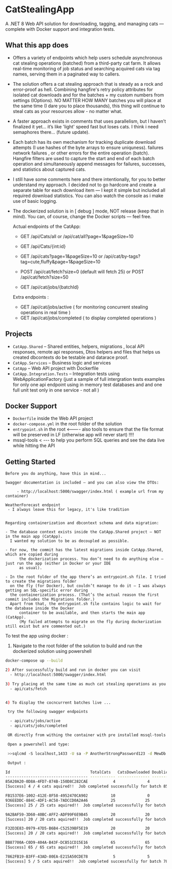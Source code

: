 #  CatStealingApp

A .NET 8 Web API solution for downloading, tagging, and managing cats — complete with Docker support and integration tests.

## What this app does

- Offers a variety of endpoints which help users schedule asynchronous cat stealing operations (batched)
  from a third-party cat farm. It allows real-time monitoring of job status and searching acquired cats
  via tag names, serving them in a paginated way to callers.
  
- The solution offers a cat stealing approach that is steady as a rock and error-proof as hell. Combining hangfire's
  retry policy attributes for isolated cat downloads and for the batches + my custom numbers from settings
  (IOptions). NO MATTER HOW MANY batches you will place at the same time (I dare you to place thousands),
  this thing will continue to steal cats as your resources allow - no matter what.

- A faster approach exists in comments that uses parallelism, but I haven’t finalized it yet… it’s like 'light' speed fast
  but loses cats. I think i need semaphores there... (future update).

- Each batch has its own mechanism for tracking duplicate download attempts (I use hashes of the byte arrays to ensure uniquness).
  failures network failures , or other errors for the entire operation (batch). Hangfire filters are used to capture the
  start and end of each batch operation and simultaneously append messages for failures, successes, and statistics about captured cats.
  
- I still have some comments here and there intentionally, for you to better understand my approach.
  I decided not to go hardcore and create a separate table for each download item — I kept it simple but
  included all required download statistics.
  You can also watch the console as i make use of basic logging.

- The dockerized solution is in [ debug ] mode, NOT release (keep that in mind).
  You can, of course, change the Docker scripts — feel free.

  Actual endpoints of the CatApp:

	- GET /api/Cats/all  or /api/cat/all?page=1&pageSize=10

	- GET /api/Cats/{int:id}

	- GET /api/cats?page=1&pageSize=10 or /api/cat/by-tags?tag=cute,fluffy&page=1&pageSize=10 

	- POST /api/cat/fetch?size=0  (default will fetch 25)  or POST /api/cat/fetch?size=50
  
 	- GET /api/cat/jobs/{batchId}

  Extra endpoints :
    
	- GET /api/cat/jobs/active    ( for monitoring concurrent stealing operations in real time )
	- GET /api/cat/jobs/completed ( to display completed operations )




## Projects

- `CatApp.Shared` – Shared entities, helpers, migrations , local API responses, remote api responses, Dtos
   helpers and files that helps us created dbcontexts do be testable and datarace proof.
- `CatApp.Services` – Business logic and services
- `CatApp` – Web API project with Dockerfile
- `CatApp.Integration.Tests` – Integration tests using WebApplicationFactory
   (just a sample of full intergration tests examples for only one api endpoint using in memory test databases and
    and one full unit test only in one service  - not all )

## Docker Support

- `Dockerfile` inside the Web API project
- `docker-compose.yml` in the root folder of the solution
- `entrypoint.sh` in the root <---- also tools to ensure that the file format will be preserved in LF (otherwise app will never start) !!!!
-  mssql-tools < --- to help you perform SQL queries and see the data live while hitting the API


## Getting Started

	Before you do anything, have this in mind...

	Swagger documentation is included — and you can also view the DTOs:

         - http://localhost:5000/swagger/index.html ( example url from my container)

	WeatherForecast endpoint 
	 - I always leave this for legacy, it's like tradition


	Regarding containerization and dbcontext schema and data migration:

	- The database context exists inside the CatApp.Shared project — NOT in the main app (CatApp).
	  I wanted my solution to be as decoupled as possible.

	- For now, the commit has the latest migrations inside CatApp.Shared, which are copied during
          the dockerization process. You don’t need to do anything else — just run the app (either in Docker or your IDE
          as usual).

	- In the root folder of the app there’s an entrypoint.sh file. I tried to create the migrations folder
	  on the fly (for Docker), but couldn’t manage to do it — I was always getting an SQL-specific error during
	  the containerization process. (That’s the actual reason the first commit includes the Migrations folder.)
	  Apart from that, the entrypoint.sh file contains logic to wait for the database inside the Docker
          container to be available, and then starts the main app (CatApp).
          (My failed attempts to migrate on the fly during dockerization still exist but are commented out.)
	
	

To test the app using docker :
1) Navigate to the root folder of the solution to build and run the dockerized solution using powershell
```bash
docker-compose up --build

2) After successfully build and run in docker you can visit 
  - http://localhost:5000/swagger/index.html 

3) Try placing at the same time as much cat stealing operations as you want:
  - api/cats/fetch    


4) To display the cocncurrent batches live ...

 try the following swagger endpoints

  - api/cats/jobs/active
  - api/cats/jobs/completed

 OR directly from withing the container with pre installed mssql-tools using powershell

 Open a powershell and type:

 >>sqlcmd -S localhost,1433 -U sa -P AnotherStrongPassword123 -d MewDb -Q "SELECT * FROM CatDownloadProgresses"

 Output :

Id                                   TotalCats   CatsDownloaded DoublicatesOccured ErrorsOccured StartedOn                                     CompletedOn                                   BatchFailures Status      Messages
------------------------------------ ----------- -------------- ------------------ ------------- --------------------------------------------- --------------------------------------------- ------------- ----------- ----------------------------------------------------------------------------------------------------------------------------------------------------------------------------------------------------------------------------------------------------------------
85A20A20-0D8A-4FD7-874B-150D8C282CAE           4              4                  0             0            2025-04-22 23:09:02.4692547 +00:00            2025-04-22 23:09:07.8977878 +00:00          NULL           0
[Success] 4 / 4 cats aquired!!  Job completed successfully for batch 85a20a20-0d8a-4fd7-874b-150d8c282cae at 04/22/2025 23:09:07 +00:00

FB1537E6-1002-412E-8F58-4952470CA902          10              0                  0             0            2025-04-22 23:01:27.5066667 +00:00                                          NULL             0           0 test
936EEDDC-884C-4DF1-AC58-7ADCCD0A2A46          25             25                  3             0            2025-04-22 23:10:03.7189278 +00:00            2025-04-22 23:10:43.2820748 +00:00          NULL           0
[Success] 25 / 25 cats aquired!!  Job completed successfully for batch 936eeddc-884c-4df1-ac58-7adccd0a2a46 at 04/22/2025 23:10:43 +00:00

9A2BAF59-3D60-40BC-AFF2-ADF99F6E9B45          20             20                  0             0            2025-04-22 23:09:00.4507174 +00:00            2025-04-22 23:09:32.2432449 +00:00          NULL           0
[Success] 20 / 20 cats aquired!!  Job completed successfully for batch 9a2baf59-3d60-40bc-aff2-adf99f6e9b45 at 04/22/2025 23:09:32 +00:00

F32D3E83-0979-47D5-B6B4-C52539BF5E19          20             20                  0             0            2025-04-22 23:08:57.9739198 +00:00            2025-04-22 23:09:30.2900406 +00:00          NULL           0
[Success] 20 / 20 cats aquired!!  Job completed successfully for batch f32d3e83-0979-47d5-b6b4-c52539bf5e19 at 04/22/2025 23:09:30 +00:00

BB87700A-C0D9-404A-B43F-DCB51CD15E16          65             65                 11             0            2025-04-22 23:09:05.8125968 +00:00            2025-04-22 23:10:43.0571447 +00:00          NULL           0
[Success] 65 / 65 cats aquired!!  Job completed successfully for batch bb87700a-c0d9-404a-b43f-dcb51cd15e16 at 04/22/2025 23:10:43 +00:00

7862FB19-B3FF-43AD-80EA-E215A50CDE78           5              5                  0             0            2025-04-22 23:10:00.2543490 +00:00            2025-04-22 23:10:11.3414001 +00:00          NULL           0
[Success] 5 / 5 cats aquired!!  Job completed successfully for batch 7862fb19-b3ff-43ad-80ea-e215a50cde78 at 04/22/2025 23:10:11 +00:00




